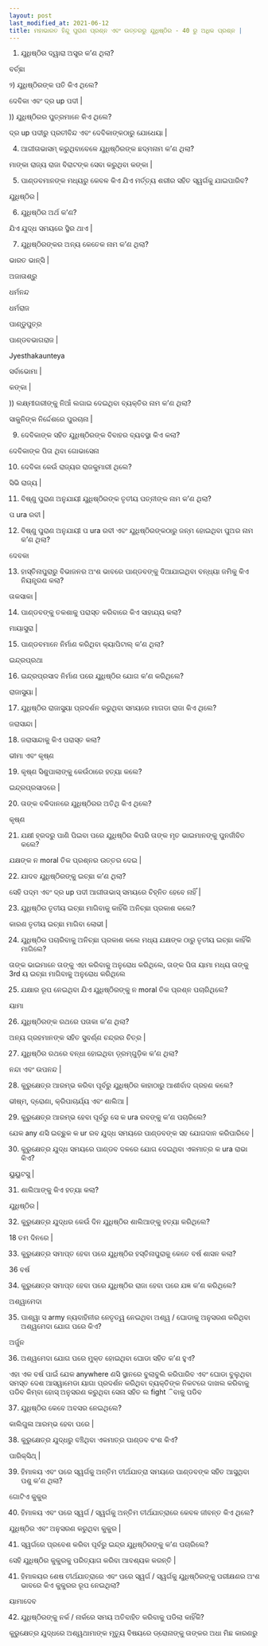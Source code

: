 ```yaml
---
layout: post
last_modified_at: 2021-06-12
title: ମହାଭାରତ ହିନ୍ଦୁ ପୁରାଣ ପ୍ରଶ୍ନ ଏବଂ ଉତ୍ତରରୁ ଯୁଧିଷ୍ଠିର - 40 ରୁ ଅଧିକ ପ୍ରଶ୍ନ |
---
```


1) ଯୁଧିଷ୍ଠିର ଦ୍ୱାରା ଅସ୍ତ୍ର କ’ଣ ଥିଲା?

ବର୍ଚ୍ଛା

୨) ଯୁଧିଷ୍ଠିରଙ୍କ ପତି କିଏ ଥିଲେ?

ଦେବିକା ଏବଂ ଦ୍ର up ପଦୀ |

)) ଯୁଧିଷ୍ଠିରର ପୁତ୍ରମାନେ କିଏ ଥିଲେ?

ଦ୍ର up ପଦୀରୁ ପ୍ରତୀବିନ୍ଦ ଏବଂ ଦେବିକାଙ୍କଠାରୁ ଯୋଧେୟା |

 
4) ଆଗୀତାଭାସମ୍ କରୁଥିବାବେଳେ ଯୁଧିଷ୍ଠିରଙ୍କ ଛଦ୍ମନାମ କ’ଣ ଥିଲା?

ମାଙ୍କା ରାଜ୍ୟ ରାଜା ବିରାଟଙ୍କ ସେବା କରୁଥିବା କଙ୍କା |

5) ପାଣ୍ଡବମାନଙ୍କ ମଧ୍ୟରୁ କେବଳ କିଏ ଯିଏ ମର୍ତ୍ତ୍ୟ ଶରୀର ସହିତ ସ୍ୱର୍ଗକୁ ଯାଇପାରିବ?

ଯୁଧିଷ୍ଠିର |

6) ଯୁଧିଷ୍ଠିର ଅର୍ଥ କ’ଣ?

ଯିଏ ଯୁଦ୍ଧ ସମୟରେ ସ୍ଥିର ଥାଏ |

7) ଯୁଧିଷ୍ଠିରଙ୍କର ଅନ୍ୟ କେତେକ ନାମ କ’ଣ ଥିଲା?

ଭାରତ ଭାନ୍ସି |

ଅଜାତାଶ୍ରୁ

ଧର୍ମନନ୍ଦ

ଧର୍ମରାଜ

ପାଣ୍ଡୁପୁତ୍ର

ପାଣ୍ଡବଭାଗରାଜ |

Jyesthakaunteya

ସର୍ବାଭୋମା |

କଙ୍କା |

)) ଲକ୍ଷ୍ମୀଗରୀଙ୍କୁ ନିଆଁ ଲଗାଇ ଦେଇଥିବା ବ୍ୟକ୍ତିର ନାମ କ’ଣ ଥିଲା?

ସାକୁନିଙ୍କ ନିର୍ଦ୍ଦେଶରେ ପୁରଚାନା |

9) ଦେବିକାଙ୍କ ସହିତ ଯୁଧିଷ୍ଠିରଙ୍କ ବିବାହର ବ୍ୟବସ୍ଥା କିଏ କଲା?

ଦେବିକାଙ୍କ ପିତା ଥିବା ଗୋଭାସେନା

10) ଦେବିକା କେଉଁ ରାଜ୍ୟର ରାଜକୁମାରୀ ଥିଲେ?

ସିଭି ରାଜ୍ୟ |

11) ବିଷ୍ଣୁ ପୁରାଣ ଅନୁଯାୟୀ ଯୁଧିଷ୍ଠିରଙ୍କ ତୃତୀୟ ପତ୍ନୀଙ୍କ ନାମ କ’ଣ ଥିଲା?

ପ ura ରବୀ |

12) ବିଷ୍ଣୁ ପୁରାଣ ଅନୁଯାୟୀ ପ ura ରବୀ ଏବଂ ଯୁଧିଷ୍ଠିରଙ୍କଠାରୁ ଜନ୍ମ ହୋଇଥିବା ପୁଅର ନାମ କ’ଣ ଥିଲା?

ଦେବକା

13) ହାସ୍ତିନାପୁରାରୁ ବିଭାଜନର ଅଂଶ ଭାବରେ ପାଣ୍ଡବଙ୍କୁ ଦିଆଯାଇଥିବା ବନ୍ଧ୍ୟା ଜମିକୁ କିଏ ନିୟନ୍ତ୍ରଣ କଲା?

ତାକସାକା |

14) ପାଣ୍ଡବଙ୍କୁ ତକଶାକୁ ପରାସ୍ତ କରିବାରେ କିଏ ସାହାଯ୍ୟ କଲା?

ମାୟାସୁରା |

15) ପାଣ୍ଡବମାନେ ନିର୍ମାଣ କରିଥିବା କ୍ୟାପିଟାଲ୍ କ’ଣ ଥିଲା?

ଇନ୍ଦ୍ରପ୍ରଥା

16) ଇନ୍ଦ୍ରପ୍ରସାଦ ନିର୍ମାଣ ପରେ ଯୁଧିଷ୍ଠିର ଯୋଗ କ’ଣ କରିଥିଲେ?

ରାଜାସୁୟା |

17) ଯୁଧିଷ୍ଠିର ରାଜାସୁୟା ପ୍ରଦର୍ଶନ କରୁଥିବା ସମୟରେ ମାଗଡା ରାଜା କିଏ ଥିଲେ?

ଜରାସାନ୍ଦା |

18) ଜରାସାନ୍ଦାକୁ କିଏ ପରାସ୍ତ କଲା?

ଭୀମା ଏବଂ କୃଷ୍ଣ

19) କୃଷ୍ଣ ସିଶୁପାଲାଙ୍କୁ କେଉଁଠାରେ ହତ୍ୟା କଲେ?

ଇନ୍ଦ୍ରପ୍ରସାଦରେ |

20) ତାଙ୍କ ବଳିଦାନରେ ଯୁଧିଷ୍ଠିରର ଅତିଥି କିଏ ଥିଲେ?

କୃଷ୍ଣ

21) ଯକ୍ଷୀ ହ୍ରଦରୁ ପାଣି ପିଇବା ପରେ ଯୁଧିଷ୍ଠିର କିପରି ତାଙ୍କ ମୃତ ଭାଇମାନଙ୍କୁ ପୁନର୍ଜୀବିତ କଲେ?

ଯକ୍ଷଙ୍କ ନ moral ତିକ ପ୍ରଶ୍ନର ଉତ୍ତର ଦେଇ |

22) ଯାଦବ ଯୁଧିଷ୍ଠିରଙ୍କୁ ଇଚ୍ଛା କ’ଣ ଥିଲା?

ସେହି ପଦ୍ମ ଏବଂ ଦ୍ର up ପଦୀ ଆଗୀତାଭାସ୍ ସମୟରେ ଚିହ୍ନିତ ହେବେ ନାହିଁ |
 
23) ଯୁଧିଷ୍ଠିର ତୃତୀୟ ଇଚ୍ଛା ମାଗିବାକୁ କାହିଁକି ଅନିଚ୍ଛା ପ୍ରକାଶ କଲେ?

କାରଣ ତୃତୀୟ ଇଚ୍ଛା ମାଗିବା ଲୋଭୀ |

24) ଯୁଧିଷ୍ଠିର ପଚାରିବାକୁ ଅନିଚ୍ଛା ପ୍ରକାଶ କଲେ ମଧ୍ୟ ଯକ୍ଷଙ୍କ ଠାରୁ ତୃତୀୟ ଇଚ୍ଛା କାହିଁକି ମାଗିଲେ?

ତାଙ୍କ ଭାଇମାନେ ତାଙ୍କୁ ଏହା କରିବାକୁ ଅନୁରୋଧ କରିଥିଲେ, ତାଙ୍କ ପିତା ୟାମା ମଧ୍ୟ ତାଙ୍କୁ 3rd ୟ ଇଚ୍ଛା ମାଗିବାକୁ ଅନୁରୋଧ କରିଥିଲେ

25) ଯକ୍ଷାର ରୂପ ନେଇଥିବା ଯିଏ ଯୁଧିଷ୍ଠିରଙ୍କୁ ନ moral ତିକ ପ୍ରଶ୍ନ ପଚାରିଥିଲେ?

ୟାମା

26) ଯୁଧିଷ୍ଠିରଙ୍କ ରଥରେ ପତାକା କ’ଣ ଥିଲା?

ଅନ୍ୟ ଗ୍ରହମାନଙ୍କ ସହିତ ସୁବର୍ଣ୍ଣ ଚନ୍ଦ୍ରର ଚିତ୍ର |

27) ଯୁଧିଷ୍ଠିର ରଥରେ ବନ୍ଧା ହୋଇଥିବା ଡ଼୍ରମ୍ଗୁଡ଼ିକ କ’ଣ ଥିଲା?

ନନ୍ଦା ଏବଂ ଉପନନ୍ଦ |

28) କୁରୁକ୍ଷେତ୍ର ଆରମ୍ଭ କରିବା ପୂର୍ବରୁ ଯୁଧିଷ୍ଠିର କାହାଠାରୁ ଆଶୀର୍ବାଦ ଗ୍ରହଣ କଲେ?

ଭୀଷ୍ମ, ଦ୍ରୋଣା, କ୍ରିପାଚାର୍ଯ୍ୟ ଏବଂ ଶାଲିଆ |

29) କୁରୁକ୍ଷେତ୍ର ଆରମ୍ଭ ହେବା ପୂର୍ବରୁ ସେ କ ura ରବଙ୍କୁ କ’ଣ ପଚାରିଲେ?

ଯେକ any ଣସି ଇଚ୍ଛୁକ କ ur ରବ ଯୁଦ୍ଧ ସମୟରେ ପାଣ୍ଡବଙ୍କ ସହ ଯୋଗଦାନ କରିପାରିବେ |

30) କୁରୁକ୍ଷେତ୍ର ଯୁଦ୍ଧ ସମୟରେ ପାଣ୍ଡବ ଦଳରେ ଯୋଗ ଦେଇଥିବା ଏକମାତ୍ର କ ura ରାଭା କିଏ?

ୟୁୟୁଟସୁ |

31) ଶାଲିଆଙ୍କୁ କିଏ ହତ୍ୟା କଲା?

ଯୁଧିଷ୍ଠିର |

32) କୁରୁକ୍ଷେତ୍ର ଯୁଦ୍ଧର କେଉଁ ଦିନ ଯୁଧିଷ୍ଠିର ଶାଲିଆଙ୍କୁ ହତ୍ୟା କରିଥିଲେ?

18 ତମ ଦିନରେ |

33) କୁରୁକ୍ଷେତ୍ର ସମାପ୍ତ ହେବା ପରେ ଯୁଧିଷ୍ଠିର ହସ୍ତିନାପୁରାକୁ କେତେ ବର୍ଷ ଶାସନ କଲା?

36 ବର୍ଷ

34) କୁରୁକ୍ଷେତ୍ର ସମାପ୍ତ ହେବା ପରେ ଯୁଧିଷ୍ଠିର ରାଜା ହେବା ପରେ ଯଜ୍ଞ କ’ଣ କରିଥିଲେ?

ଅଶ୍ୱାମେଦା

35) ପାଶ୍ୱା ସ army ନ୍ୟବାହିନୀର ନେତୃତ୍ୱ ନେଇଥିବା ଅଶ୍ୱ / ଘୋଡାକୁ ଅନୁସରଣ କରିଥିବା ଅଶ୍ୱମେଦା ଯୋଗ ପରେ କିଏ?

ଅର୍ଜୁନ

36) ଅଶ୍ୱମେଦା ଯୋଗ ପରେ ମୁକ୍ତ ହୋଇଥିବା ଘୋଡା ସହିତ କ’ଣ ହୁଏ?

ଏହା ଏକ ବର୍ଷ ପାଇଁ ଯେକ anywhere ଣସି ସ୍ଥାନରେ ବୁଲାବୁଲି କରିପାରିବ ଏବଂ ଘୋଡା ବୁଲୁଥିବା ସମସ୍ତ ଦେଶ ଆସୱାମେଡା ୟାଗା ପ୍ରଦର୍ଶନ କରିଥିବା ବ୍ୟକ୍ତିଙ୍କ ନିକଟରେ ଦାଖଲ କରିବାକୁ ପଡିବ କିମ୍ବା ହୋସ୍ ଅନୁସରଣ କରୁଥିବା ସେନା ସହିତ ଲ fight ିବାକୁ ପଡିବ

37) ଯୁଧିଷ୍ଠିର କେବେ ଅବସର ନେଇଥିଲେ?

କାଲିଗୁଳା ଆରମ୍ଭ ହେବା ପରେ |

38) କୁରୁକ୍ଷେତ୍ର ଯୁଦ୍ଧରୁ ବଞ୍ଚିଥିବା ଏକମାତ୍ର ପାଣ୍ଡବ ବଂଶ କିଏ?

ପାରିକ୍ସିଥ୍ |

39) ହିମାଳୟ ଏବଂ ପରେ ସ୍ୱର୍ଗକୁ ଅନ୍ତିମ ତୀର୍ଥଯାତ୍ରା ସମୟରେ ପାଣ୍ଡବଙ୍କ ସହିତ ଆସୁଥିବା ପଶୁ କ’ଣ ଥିଲା?

ଗୋଟିଏ କୁକୁର

40) ହିମାଳୟ ଏବଂ ପରେ ସ୍ୱର୍ଗ / ସ୍ୱର୍ଗକୁ ଅନ୍ତିମ ତୀର୍ଥଯାତ୍ରାରେ କେବଳ ଜୀବନ୍ତ କିଏ ଥିଲେ?

ଯୁଧିଷ୍ଠିର ଏବଂ ଅନୁସରଣ କରୁଥିବା କୁକୁର |

41) ସ୍ୱର୍ଗରେ ପ୍ରବେଶ କରିବା ପୂର୍ବରୁ ଇନ୍ଦ୍ର ଯୁଧିଷ୍ଠିରଙ୍କୁ କ’ଣ ପଚାରିଲେ?

ସେହି ଯୁଧିଷ୍ଠିର କୁକୁରକୁ ପରିତ୍ୟାଗ କରିବା ଆବଶ୍ୟକ କରନ୍ତି |

41) ହିମାଳୟର ଶେଷ ତୀର୍ଥଯାତ୍ରାରେ ଏବଂ ପରେ ସ୍ୱର୍ଗ / ସ୍ୱର୍ଗକୁ ଯୁଧିଷ୍ଠିରଙ୍କୁ ପରୀକ୍ଷଣର ଅଂଶ ଭାବରେ କିଏ କୁକୁରର ରୂପ ନେଇଥିଲା?

ୟାମାଦେବ

42) ଯୁଧିଷ୍ଠିରଙ୍କୁ ନର୍କ / ନାର୍କରେ ସମୟ ଅତିବାହିତ କରିବାକୁ ପଡିଲା କାହିଁକି?

କୁରୁକ୍ଷେତ୍ର ଯୁଦ୍ଧରେ ଅଶ୍ୱଥାମାଙ୍କ ମୃତ୍ୟୁ ବିଷୟରେ ଡ୍ରୋନାଙ୍କୁ ତାଙ୍କର ଅଧା ମିଛ କାରଣରୁ
